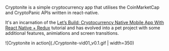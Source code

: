 Cryptonite is a simple cryptocurrency app that utilises the CoinMarketCap and CryptoPanic APIs written in react-native.

It's an incarnation of the [Let’s Build: Cryptocurrency Native Mobile App With React Native + Redux](https://medium.com/react-native-training/bitcoin-ripple-ethereum-price-checker-with-react-native-redux-e9d076037092) tutorial and has evolved into a pet project with some additional features, animiations and screen transitions.

![Cryptonite in action](./Cryptonite-vid01_v0.1.gif | width=350)
